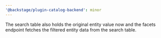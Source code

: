 ```yaml
---
'@backstage/plugin-catalog-backend': minor
---
```


The search table also holds the original entity value now and the facets endpoint fetches the filtered entity data from the search table.
